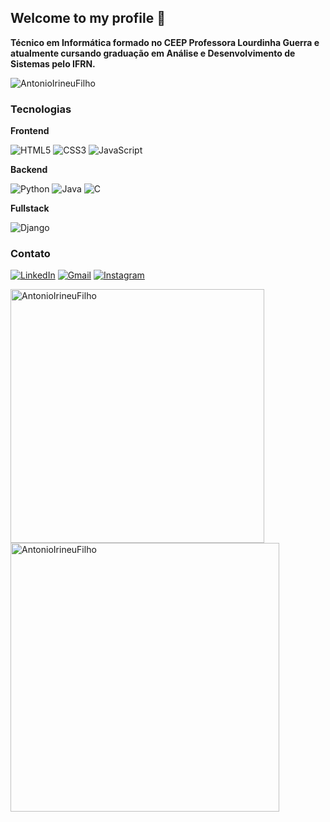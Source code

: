 ## Welcome to my profile 🫰

**Técnico em Informática formado no CEEP Professora Lourdinha Guerra e atualmente cursando graduação em Análise e Desenvolvimento de Sistemas pelo IFRN.**

<img src="https://komarev.com/ghpvc/?username=AntonioIrineuFilho&label=Profile%20views&color=0e75b6&style=flat" alt="AntonioIrineuFilho" />

### Tecnologias

**Frontend**

![HTML5](https://img.shields.io/badge/HTML5-E34F26?style=for-the-badge&logo=html5&logoColor=white)
![CSS3](https://img.shields.io/badge/CSS3-1572B6?style=for-the-badge&logo=css3&logoColor=white)
![JavaScript](https://img.shields.io/badge/JavaScript-F7DF1E?style=for-the-badge&logo=javascript&logoColor=black)

**Backend**

![Python](https://img.shields.io/badge/Python-3776AB?style=for-the-badge&logo=python&logoColor=white)
![Java](https://img.shields.io/badge/Java-007396?style=for-the-badge&logo=openjdk&logoColor=white)
![C](https://img.shields.io/badge/C-00599C?style=for-the-badge&logo=c&logoColor=white)

**Fullstack**

![Django](https://img.shields.io/badge/Django-092E20?style=for-the-badge&logo=django&logoColor=white)

### Contato

[![LinkedIn](https://img.shields.io/badge/LinkedIn-0077B5?style=for-the-badge&logo=linkedin&logoColor=white)](www.linkedin.com/in/antônio-irineu-filho-09a88a349)
[![Gmail](https://img.shields.io/badge/Gmail-D14836?style=for-the-badge&logo=gmail&logoColor=white)](mailto:antonioirineu92@gmail.com)
[![Instagram](https://img.shields.io/badge/Instagram-E4405F?style=for-the-badge&logo=instagram&logoColor=white)](https://instagram.com/antonioirfilho)

<div align="left">
<img src="https://github-readme-stats.vercel.app/api?username=AntonioIrineuFilho&show_icons=true&locale=en&theme=dracula" alt="AntonioIrineuFilho" width="406"/>
<img src="https://github-readme-streak-stats.herokuapp.com/?user=AntonioIrineuFilho&theme=dracula" alt="AntonioIrineuFilho" width="430">
</div>
